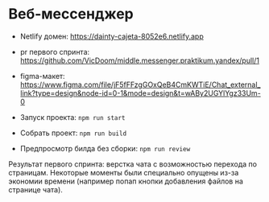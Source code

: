 # Веб-мессенджер

- Netlify домен: https://dainty-cajeta-8052e6.netlify.app
- pr первого спринта: https://github.com/VicDoom/middle.messenger.praktikum.yandex/pull/1

- figma-макет: https://www.figma.com/file/jF5fFFzgGOxQeB4CmKWTiE/Chat_external_link?type=design&node-id=0-1&mode=design&t=wABy2UGYlYgz33Um-0

- Запуск проекта: `npm run start`
- Собрать проект: `npm run build`
- Предпросмотр билда без сборки: `npm run review`

Результат первого спринта: верстка чата с возможностью перехода по страницам. Некоторые моменты были специально опущены из-за экономии времени (например попап кнопки добавления файлов на странице чата).
